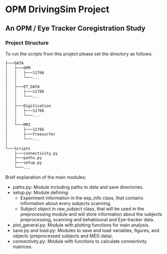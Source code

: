 # OPM DrivingSim Project

## An OPM / Eye Tracker Coregistration Study

### Project Structure

To run the scripts from this project please set the directory as follows:

```bash
├───DATA
│   ├───OPM
│   │   ├───11766
│   │   └───...
│   │               
│   ├───ET_DATA
│   │   ├───11766    
│   │   └───...
│   │              
│   ├───Digitisation
│   │   ├───11766    
│   │   └───...
│   │
│   └───MRI
│       ├───11766    
│       ├───freesurfer   
│       └───...  
│                  
└───Scripts
    ├───connectivity.py
    ├───paths.py
    ├───setup.py
    └───...
```

Brief explanation of the main modules:

- paths.py: Module including paths to data and save directories.
- setup.py: Module defining:
    - Experiment information in the exp_info class, that contains information about every subjects scanning.
    - Subject object in raw_subject class, that will be used in the preprocessing module and will store information about the subjects preprocessing, scanning and
      behabioural and Eye-tracker data.
- plot_general.py: Module with plotting functions for main analysis.
- save.py and load.py: Modules to save and load variables, figures, and objects (preprocessed subjects and MEG data).
- connectivity.py: Module with functions to calculate connectivity matrices.